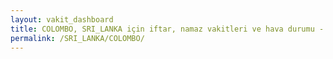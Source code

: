 ```yaml
---
layout: vakit_dashboard
title: COLOMBO, SRI_LANKA için iftar, namaz vakitleri ve hava durumu - ilçe/eyalet seç
permalink: /SRI_LANKA/COLOMBO/
---
```


<script type="text/javascript">
  var GLOBAL_COUNTRY = 'SRI_LANKA';
  var GLOBAL_CITY = 'COLOMBO';
  var GLOBAL_STATE = '';
  var lat = 72;
  var lon = 21;
</script>
